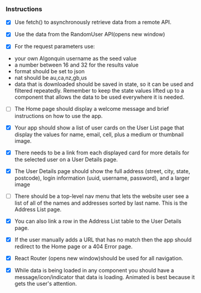 ### Instructions

- [x] Use fetch() to asynchronously retrieve data from a remote API.

- [x] Use the data from the RandomUser API(opens new window)

- [x] For the request parameters use:
- your own Algonquin username as the seed value
- a number between 16 and 32 for the results value
- format should be set to json
- nat should be au,ca,nz,gb,us
- data that is downloaded should be saved in state, so it can be used and filtered repeatedly. Remember to keep the state values lifted up to a component that allows the data to be used everywhere it is needed.

- [ ] The Home page should display a welcome message and brief instructions on how to use the app.

- [x] Your app should show a list of user cards on the User List page that display the values for name, email, cell, plus a medium or thumbnail image.

- [x] There needs to be a link from each displayed card for more details for the selected user on a User Details page.

- [x] The User Details page should show the full address (street, city, state, postcode), login information (uuid, username, password), and a larger image

- [ ] There should be a top-level nav menu that lets the website user see a list of all of the names and addresses sorted by last name. This is the Address List page.

- [x] You can also link a row in the Address List table to the User Details page.

- [x] If the user manually adds a URL that has no match then the app should redirect to the Home page or a 404 Error page.

- [x] React Router (opens new window)should be used for all navigation.

- [x] While data is being loaded in any component you should have a message/icon/indicator that data is loading. Animated is best because it gets the user's attention.
